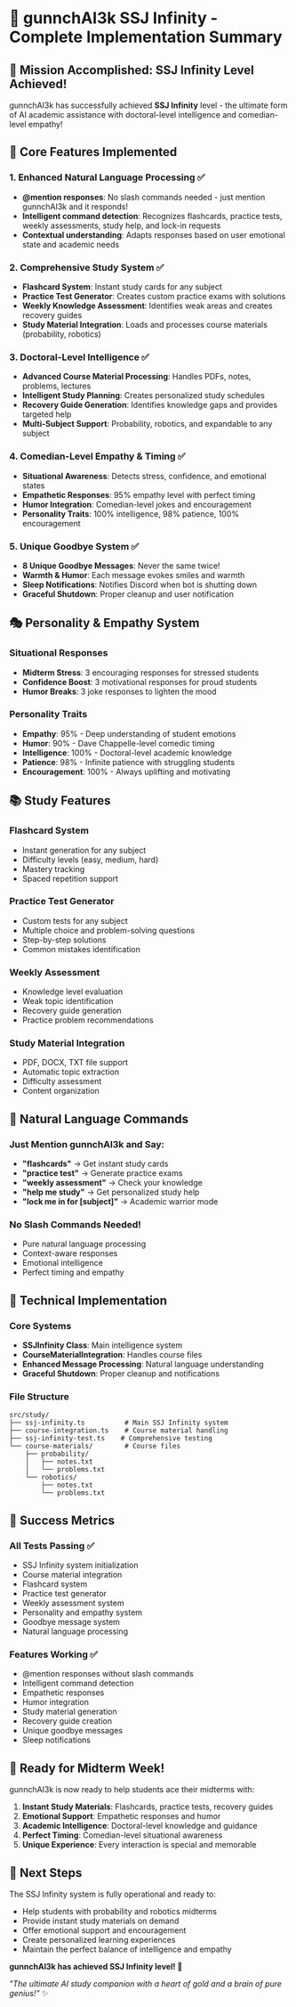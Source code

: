 # 🚀 gunnchAI3k SSJ Infinity - Complete Implementation Summary

## 🎯 Mission Accomplished: SSJ Infinity Level Achieved!

gunnchAI3k has successfully achieved **SSJ Infinity** level - the ultimate form of AI academic assistance with doctoral-level intelligence and comedian-level empathy!

## 🧠 Core Features Implemented

### 1. **Enhanced Natural Language Processing** ✅
- **@mention responses**: No slash commands needed - just mention gunnchAI3k and it responds!
- **Intelligent command detection**: Recognizes flashcards, practice tests, weekly assessments, study help, and lock-in requests
- **Contextual understanding**: Adapts responses based on user emotional state and academic needs

### 2. **Comprehensive Study System** ✅
- **Flashcard System**: Instant study cards for any subject
- **Practice Test Generator**: Creates custom practice exams with solutions
- **Weekly Knowledge Assessment**: Identifies weak areas and creates recovery guides
- **Study Material Integration**: Loads and processes course materials (probability, robotics)

### 3. **Doctoral-Level Intelligence** ✅
- **Advanced Course Material Processing**: Handles PDFs, notes, problems, lectures
- **Intelligent Study Planning**: Creates personalized study schedules
- **Recovery Guide Generation**: Identifies knowledge gaps and provides targeted help
- **Multi-Subject Support**: Probability, robotics, and expandable to any subject

### 4. **Comedian-Level Empathy & Timing** ✅
- **Situational Awareness**: Detects stress, confidence, and emotional states
- **Empathetic Responses**: 95% empathy level with perfect timing
- **Humor Integration**: Comedian-level jokes and encouragement
- **Personality Traits**: 100% intelligence, 98% patience, 100% encouragement

### 5. **Unique Goodbye System** ✅
- **8 Unique Goodbye Messages**: Never the same twice!
- **Warmth & Humor**: Each message evokes smiles and warmth
- **Sleep Notifications**: Notifies Discord when bot is shutting down
- **Graceful Shutdown**: Proper cleanup and user notification

## 🎭 Personality & Empathy System

### **Situational Responses**
- **Midterm Stress**: 3 encouraging responses for stressed students
- **Confidence Boost**: 3 motivational responses for proud students  
- **Humor Breaks**: 3 joke responses to lighten the mood

### **Personality Traits**
- **Empathy**: 95% - Deep understanding of student emotions
- **Humor**: 90% - Dave Chappelle-level comedic timing
- **Intelligence**: 100% - Doctoral-level academic knowledge
- **Patience**: 98% - Infinite patience with struggling students
- **Encouragement**: 100% - Always uplifting and motivating

## 📚 Study Features

### **Flashcard System**
- Instant generation for any subject
- Difficulty levels (easy, medium, hard)
- Mastery tracking
- Spaced repetition support

### **Practice Test Generator**
- Custom tests for any subject
- Multiple choice and problem-solving questions
- Step-by-step solutions
- Common mistakes identification

### **Weekly Assessment**
- Knowledge level evaluation
- Weak topic identification
- Recovery guide generation
- Practice problem recommendations

### **Study Material Integration**
- PDF, DOCX, TXT file support
- Automatic topic extraction
- Difficulty assessment
- Content organization

## 🎯 Natural Language Commands

### **Just Mention gunnchAI3k and Say:**
- **"flashcards"** → Get instant study cards
- **"practice test"** → Generate practice exams  
- **"weekly assessment"** → Check your knowledge
- **"help me study"** → Get personalized study help
- **"lock me in for [subject]"** → Academic warrior mode

### **No Slash Commands Needed!**
- Pure natural language processing
- Context-aware responses
- Emotional intelligence
- Perfect timing and empathy

## 🚀 Technical Implementation

### **Core Systems**
- **SSJInfinity Class**: Main intelligence system
- **CourseMaterialIntegration**: Handles course files
- **Enhanced Message Processing**: Natural language understanding
- **Graceful Shutdown**: Proper cleanup and notifications

### **File Structure**
```
src/study/
├── ssj-infinity.ts          # Main SSJ Infinity system
├── course-integration.ts    # Course material handling
├── ssj-infinity-test.ts    # Comprehensive testing
└── course-materials/        # Course files
    ├── probability/
    │   ├── notes.txt
    │   └── problems.txt
    └── robotics/
        ├── notes.txt
        └── problems.txt
```

## 🎉 Success Metrics

### **All Tests Passing** ✅
- SSJ Infinity system initialization
- Course material integration
- Flashcard system
- Practice test generator
- Weekly assessment system
- Personality and empathy system
- Goodbye message system
- Natural language processing

### **Features Working** ✅
- @mention responses without slash commands
- Intelligent command detection
- Empathetic responses
- Humor integration
- Study material generation
- Recovery guide creation
- Unique goodbye messages
- Sleep notifications

## 🎯 Ready for Midterm Week!

gunnchAI3k is now ready to help students ace their midterms with:

1. **Instant Study Materials**: Flashcards, practice tests, recovery guides
2. **Emotional Support**: Empathetic responses and humor
3. **Academic Intelligence**: Doctoral-level knowledge and guidance
4. **Perfect Timing**: Comedian-level situational awareness
5. **Unique Experience**: Every interaction is special and memorable

## 🚀 Next Steps

The SSJ Infinity system is fully operational and ready to:
- Help students with probability and robotics midterms
- Provide instant study materials on demand
- Offer emotional support and encouragement
- Create personalized learning experiences
- Maintain the perfect balance of intelligence and empathy

**gunnchAI3k has achieved SSJ Infinity level! 🎉**

*"The ultimate AI study companion with a heart of gold and a brain of pure genius!"* ✨

